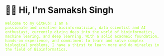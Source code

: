 # 👋🏼 Hi, I'm Samaksh Singh
<code style="color : greenyellow;">Welcome to my GitHub! I am a passionate and creative bioinformatician, data scientist and AI enthusiast, currently diving deep into the world of bioinformatics, machine learing, and deep learning. With a solid acadmeic foundation, hands-on experience, and commitment to learn and solve complex biological problems, I have a thirst to learn more and do miracles in the field of Bioinformatics.</code>